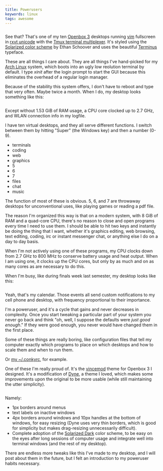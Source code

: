 ```yaml
---
title: Powerusers
keywords: linux
tags: awesome
---
```


<a href="http://i.imgur.com/RSwNK.png"><img src="http://i.imgur.com/RSwNKl.png" title="Hosted by imgur.com" alt="" /></a>

See that? That's one of my ten [Openbox 3](http://openbox.org/) desktops running [vim](http://www.vim.org/) fullscreen in [rxvt unicode](http://software.schmorp.de/pkg/rxvt-unicode.html) with the [Tmux terminal multiplexer](http://tmux.sourceforge.net/). It's styled using the [Solarized color scheme](http://ethanschoonover.com/solarized) by Ethan Schoover and uses the beautiful [Terminus](http://en.wikipedia.org/wiki/Terminus_%28typeface%29) typeface.

These are all things I care about. They are all things I've hand-picked for my [Arch Linux](http://www.archlinux.org/) system, which boots into an ugly low reolution terminal by default. I type *xinit* after the login prompt to start the GUI because this eliminates the overhead of a regular login manager.

Because of the stability this system offers, I don't have to reboot and type that very often. Maybe twice a month. When I do, my desktop looks something like this:

<a href="http://i.imgur.com/RaaV1.png"><img src="http://i.imgur.com/RaaV1l.png" title="Hosted by imgur.com" alt="" /></a>

Except without 1.53 GiB of RAM usage, a CPU core clocked up to 2.7 GHz, and WLAN connection info in my logfile.

I have ten virtual desktops, and they all serve different functions. I switch between them by hitting "Super" (the Windows key) and then a number (0-9).

- terminals
- coding
- web
- graphics
- 5
- 6
- 7
- files
- chat
- music

The function of most of these is obvious. 5, 6, and 7 are throwaway desktops for unconventional uses, like playing games or reading a pdf file.

The reason I'm organized this way is that on a modern system, with 8 GiB of RAM and a quad-core CPU, there's no reason to close and open programs every time I need to use them. I should be able to hit two keys and instantly be doing the thing that I want, whether it's graphics editing, web browsing, text editing, coding, irc or instant messenger chat, or anything else I do on a day to day basis.

When I'm not actively using one of these programs, my CPU clocks down from 2.7 GHz to 800 MHz to conserve battery usage and heat output. When I am using one, it clocks up the CPU cores, but only by as much and on as many cores as are necessary to do this.

When I'm busy, like during finals week last semester, my desktop looks like this:

<a href="http://i.imgur.com/nrCHR.png"><img src="http://i.imgur.com/nrCHRl.png" title="Hosted by imgur.com" alt="" /></a>

Yeah, that's my calendar. Those events all send custom notifications to my cell phone and desktop, with frequency proportional to their importance.

I'm a poweruser, and it's a cycle that gains and never decreases in complexity. Once you start tweaking a particular part of your system you never go back and think "oh, well, I suppose the defaults were *just good enough*." If they were good enough, you never would have changed them in the first place.

Some of these things are really boring, like configuration files that tell my computer exactly which programs to place on which desktops and how to scale them and when to run them.

Or [my ~/.conkyrc](http://pastebin.com/urgcZhem), for example.

One of these I'm really proud of. It's the [vincemod](http://www.nathantypanski.com/vincemod.html) theme for Openbox 3 I designed. It's a modification of [Dyne](http://box-look.org/content/show.php/Dyne?content=62000), a theme I loved, which makes some improvements upon the original to be more usable (while still maintaining the utter simplicity).

<a href="http://i.imgur.com/JtmdO.png"><img src="http://i.imgur.com/JtmdOl.png" title="Hosted by imgur.com" alt="" /></a>

Namely:

- 1px borders around menus
- text labels on inactive windows
- 4px borders around windows and 10px handles at the bottom of windows, for easy resizing (Dyne uses very thin borders, which is good for simplicity but makes drag-resizing unnecessarily difficult).
- Complete adoption of the [Solarized Dark](http://ethanschoonover.com/solarized) color scheme, to be easy on the eyes after long sessions of computer usage and integrate well into terminal windows (and the rest of my desktop).

There are endless more tweaks like this I've made to my desktop, and I will post about them in the future, but I felt an introduction to my poweruser habits necessary.
